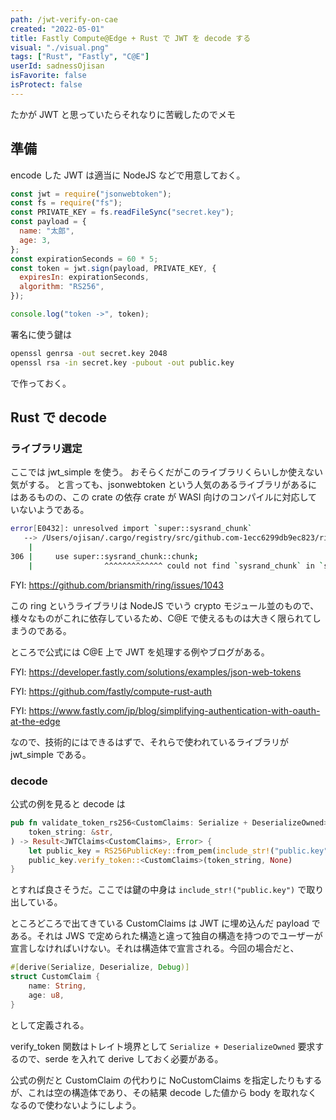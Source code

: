 ```yaml
---
path: /jwt-verify-on-cae
created: "2022-05-01"
title: Fastly Compute@Edge + Rust で JWT を decode する
visual: "./visual.png"
tags: ["Rust", "Fastly", "C@E"]
userId: sadnessOjisan
isFavorite: false
isProtect: false
---
```


たかが JWT と思っていたらそれなりに苦戦したのでメモ

## 準備

encode した JWT は適当に NodeJS などで用意しておく。

```js
const jwt = require("jsonwebtoken");
const fs = require("fs");
const PRIVATE_KEY = fs.readFileSync("secret.key");
const payload = {
  name: "太郎",
  age: 3,
};
const expirationSeconds = 60 * 5;
const token = jwt.sign(payload, PRIVATE_KEY, {
  expiresIn: expirationSeconds,
  algorithm: "RS256",
});

console.log("token ->", token);
```

署名に使う鍵は

```sh
openssl genrsa -out secret.key 2048
openssl rsa -in secret.key -pubout -out public.key
```

で作っておく。

## Rust で decode

### ライブラリ選定

ここでは jwt_simple を使う。
おそらくだがこのライブラリくらいしか使えない気がする。
と言っても、jsonwebtoken という人気のあるライブラリがあるにはあるものの、この crate の依存 crate が WASI 向けのコンパイルに対応していないようである。

```sh
error[E0432]: unresolved import `super::sysrand_chunk`
   --> /Users/ojisan/.cargo/registry/src/github.com-1ecc6299db9ec823/ring-0.16.20/src/rand.rs:306:16
    |
306 |     use super::sysrand_chunk::chunk;
    |                ^^^^^^^^^^^^^ could not find `sysrand_chunk` in `super`
```

FYI: <https://github.com/briansmith/ring/issues/1043>

この ring というライブラリは NodeJS でいう crypto モジュール並のもので、様々なものがこれに依存しているため、C@E で使えるものは大きく限られてしまうのである。

ところで公式には C@E 上で JWT を処理する例やブログがある。

FYI: https://developer.fastly.com/solutions/examples/json-web-tokens

FYI: https://github.com/fastly/compute-rust-auth

FYI: https://www.fastly.com/jp/blog/simplifying-authentication-with-oauth-at-the-edge

なので、技術的にはできるはずで、それらで使われているライブラリが jwt_simple である。

### decode

公式の例を見ると decode は

```rust
pub fn validate_token_rs256<CustomClaims: Serialize + DeserializeOwned>(
    token_string: &str,
) -> Result<JWTClaims<CustomClaims>, Error> {
    let public_key = RS256PublicKey::from_pem(include_str!("public.key"))?;
    public_key.verify_token::<CustomClaims>(token_string, None)
}
```

とすれば良さそうだ。ここでは鍵の中身は `include_str!("public.key")` で取り出している。

ところどころで出てきている CustomClaims は JWT に埋め込んだ payload である。それは JWS で定められた構造と違って独自の構造を持つのでユーザーが宣言しなければいけない。それは構造体で宣言される。今回の場合だと、

```rust
#[derive(Serialize, Deserialize, Debug)]
struct CustomClaim {
    name: String,
    age: u8,
}
```

として定義される。

verify_token 関数はトレイト境界として `Serialize + DeserializeOwned` 要求するので、serde を入れて derive しておく必要がある。

公式の例だと CustomClaim の代わりに NoCustomClaims を指定したりもするが、これは空の構造体であり、その結果 decode した値から body を取れなくなるので使わないようにしよう。
